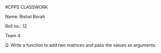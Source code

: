#CPPS CLASSWORK 

Name: Bishal Borah

Roll no.: 12

Team 4

Q. Write a function to add two matrices and pass the values as arguments.

